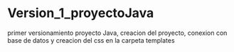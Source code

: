 # Version_1_proyectoJava
primer versionamiento
proyecto Java, creacion del proyecto, conexion con base de datos y creacion del css en la carpeta templates
